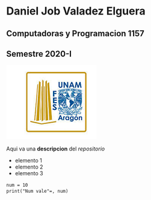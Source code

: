# Daniel Job Valadez Elguera
## Computadoras y Programacion 1157
## Semestre 2020-I

![logo FES Aragon](hola.jpg)

Aqui va una **descripcion** del *repositorio*
- elemento 1
- elemento 2
- elemento 3

```
num = 10
print("Num vale"=, num)
```

